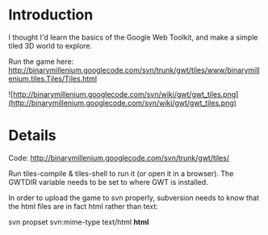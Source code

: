 # Introduction #

I thought I'd learn the basics of the Google Web Toolkit, and make a simple tiled 3D world to explore.

Run the game here:
http://binarymillenium.googlecode.com/svn/trunk/gwt/tiles/www/binarymillenium.tiles.Tiles/Tiles.html

![http://binarymillenium.googlecode.com/svn/wiki/gwt/gwt_tiles.png](http://binarymillenium.googlecode.com/svn/wiki/gwt/gwt_tiles.png)

# Details #

Code:
http://binarymillenium.googlecode.com/svn/trunk/gwt/tiles/

Run tiles-compile & tiles-shell to run it (or open it in a browser).  The GWTDIR variable needs to be set to where GWT is installed.

In order to upload the game to svn properly, subversion needs to know that the html files are in fact html rather than text:

svn propset svn:mime-type text/html **html**

